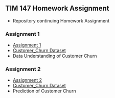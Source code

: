 ## **TIM 147 Homework Assignment**
- Repository continuing Homework Assignment

### **Assignment 1**
- [Assignment 1](./Assignment%201/)
- [Customer_Churn Dataset](./Assignment%201/Customer_Churn.xlsx)
- Data Understanding of Customer Churn

### **Assignment 2**
- [Assignment 2](./Assignment%202/)
- [Customer_Churn Dataset](./Assignment%202/Customer_Churn.xlsx)
- Prediction of Customer Churn 